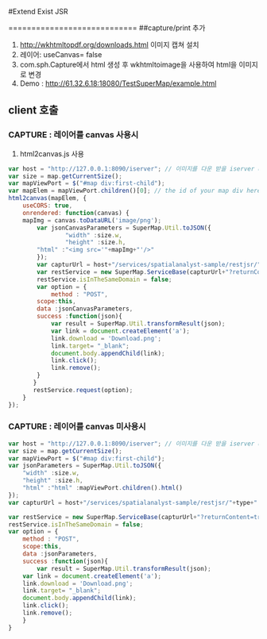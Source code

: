 #Extend Exist JSR

============================
##capture/print  추가 
 1. http://wkhtmltopdf.org/downloads.html 이미지 캡쳐 설치
 2. 레이어: useCanvas= false
 3. com.sph.Capture에서 html 생성 후 wkhtmltoimage을 사용하여 html을 이미지로 변경 
 4. Demo : http://61.32.6.18:18080/TestSuperMap/example.html 

## client 호출
### CAPTURE : 레이어를 canvas 사용시
 1. html2canvas.js 사용
```javascript
var host = "http://127.0.0.1:8090/iserver"; // 이미지를 다운 받을 iserver url
var size = map.getCurrentSize();
var mapViewPort = $("#map div:first-child");
var mapElem = mapViewPort.children()[0]; // the id of your map div here
html2canvas(mapElem, {
    useCORS: true,
    onrendered: function(canvas) {
    mapImg = canvas.toDataURL('image/png');
        var jsonCanvasParameters = SuperMap.Util.toJSON({
            	"width" :size.w,
                "height" :size.h,
		"html" :"<img src='"+mapImg+"'/>"
        });
        var capturUrl = host+"/services/spatialanalyst-sample/restjsr/"+type+".jsonp";
        var restService = new SuperMap.ServiceBase(capturUrl+"?returnContent=true");
        restService.isInTheSameDomain = false;
        var option = {
         	method : "POST",
		scope:this,
		data :jsonCanvasParameters,
		success :function(json){
		    var result = SuperMap.Util.transformResult(json);
		    var link = document.createElement('a');
		    link.download = 'Download.png';
		    link.target= "_blank";
		    document.body.appendChild(link);
		    link.click();
		    link.remove();
		}
       }
       restService.request(option);
    }
});
```
### CAPTURE : 레이어를 canvas 미사용시
```javascript
var host = "http://127.0.0.1:8090/iserver"; // 이미지를 다운 받을 iserver url
var size = map.getCurrentSize();
var mapViewPort = $("#map div:first-child");
var jsonParameters = SuperMap.Util.toJSON({
    "width" :size.w,
    "height" :size.h,
    "html" :"html" :mapViewPort.children().html()
});
var capturUrl = host+"/services/spatialanalyst-sample/restjsr/"+type+".jsonp";

var restService = new SuperMap.ServiceBase(capturUrl+"?returnContent=true");
restService.isInTheSameDomain = false;
var option = {
    method : "POST",
    scope:this,
    data :jsonParameters,
    success :function(json){
    	var result = SuperMap.Util.transformResult(json);
	var link = document.createElement('a');
	link.download = 'Download.png';
	link.target= "_blank";
	document.body.appendChild(link);
	link.click();
	link.remove();
    }
}
```
